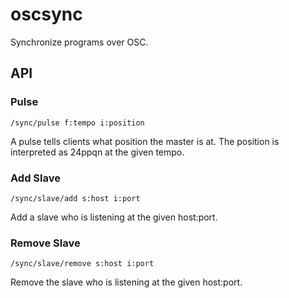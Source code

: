 # oscsync

Synchronize programs over OSC.

## API

### Pulse

`/sync/pulse f:tempo i:position`

A pulse tells clients what position the master is at.
The position is interpreted as 24ppqn at the given tempo.

### Add Slave

`/sync/slave/add s:host i:port`

Add a slave who is listening at the given host:port.

### Remove Slave

`/sync/slave/remove s:host i:port`

Remove the slave who is listening at the given host:port.
